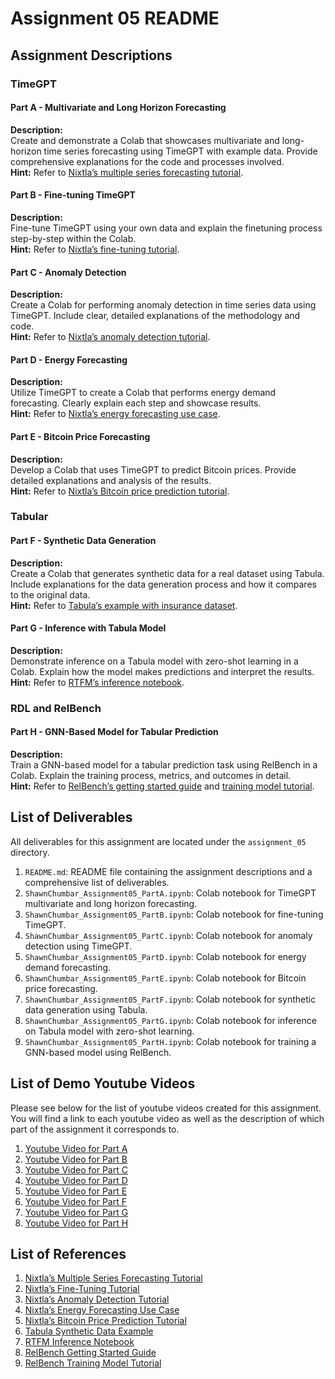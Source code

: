 # Assignment 05 README

## Assignment Descriptions

### TimeGPT

#### Part A - Multivariate and Long Horizon Forecasting

**Description:**  
Create and demonstrate a Colab that showcases multivariate and long-horizon time series forecasting using TimeGPT with example data. Provide comprehensive explanations for the code and processes involved.  
**Hint:** Refer to [Nixtla’s multiple series forecasting tutorial](https://docs.nixtla.io/docs/tutorials-multiple_series_forecasting).

#### Part B - Fine-tuning TimeGPT

**Description:**  
Fine-tune TimeGPT using your own data and explain the finetuning process step-by-step within the Colab.  
**Hint:** Refer to [Nixtla’s fine-tuning tutorial](https://docs.nixtla.io/docs/tutorials-fine_tuning).

#### Part C - Anomaly Detection

**Description:**  
Create a Colab for performing anomaly detection in time series data using TimeGPT. Include clear, detailed explanations of the methodology and code.  
**Hint:** Refer to [Nixtla’s anomaly detection tutorial](https://docs.nixtla.io/docs/tutorials-anomaly_detection).

#### Part D - Energy Forecasting

**Description:**  
Utilize TimeGPT to create a Colab that performs energy demand forecasting. Clearly explain each step and showcase results.  
**Hint:** Refer to [Nixtla’s energy forecasting use case](https://docs.nixtla.io/docs/use-cases-forecasting_energy_demand).

#### Part E - Bitcoin Price Forecasting

**Description:**  
Develop a Colab that uses TimeGPT to predict Bitcoin prices. Provide detailed explanations and analysis of the results.  
**Hint:** Refer to [Nixtla’s Bitcoin price prediction tutorial](https://docs.nixtla.io/docs/use-cases-bitcoin_price_prediction).

### Tabular

#### Part F - Synthetic Data Generation

**Description:**  
Create a Colab that generates synthetic data for a real dataset using Tabula. Include explanations for the data generation process and how it compares to the original data.  
**Hint:** Refer to [Tabula’s example with insurance dataset](https://github.com/zhao-zilong/Tabula/blob/main/Tabula_on_insurance_dataset.ipynb).

#### Part G - Inference with Tabula Model

**Description:**  
Demonstrate inference on a Tabula model with zero-shot learning in a Colab. Explain how the model makes predictions and interpret the results.  
**Hint:** Refer to [RTFM’s inference notebook](https://github.com/mlfoundations/rtfm/blob/main/notebooks/inference.ipynb).

### RDL and RelBench

#### Part H - GNN-Based Model for Tabular Prediction

**Description:**  
Train a GNN-based model for a tabular prediction task using RelBench in a Colab. Explain the training process, metrics, and outcomes in detail.  
**Hint:** Refer to [RelBench’s getting started guide](https://relbench.stanford.edu/start/) and [training model tutorial](https://colab.research.google.com/github/snap-stanford/relbench/blob/main/tutorials/train_model.ipynb).

## List of Deliverables

All deliverables for this assignment are located under the `assignment_05` directory.

1. `README.md`: README file containing the assignment descriptions and a comprehensive list of deliverables.
2. `ShawnChumbar_Assignment05_PartA.ipynb`: Colab notebook for TimeGPT multivariate and long horizon forecasting.
3. `ShawnChumbar_Assignment05_PartB.ipynb`: Colab notebook for fine-tuning TimeGPT.
4. `ShawnChumbar_Assignment05_PartC.ipynb`: Colab notebook for anomaly detection using TimeGPT.
5. `ShawnChumbar_Assignment05_PartD.ipynb`: Colab notebook for energy demand forecasting.
6. `ShawnChumbar_Assignment05_PartE.ipynb`: Colab notebook for Bitcoin price forecasting.
7. `ShawnChumbar_Assignment05_PartF.ipynb`: Colab notebook for synthetic data generation using Tabula.
8. `ShawnChumbar_Assignment05_PartG.ipynb`: Colab notebook for inference on Tabula model with zero-shot learning.
9. `ShawnChumbar_Assignment05_PartH.ipynb`: Colab notebook for training a GNN-based model using RelBench.

## List of Demo Youtube Videos

Please see below for the list of youtube videos created for this assignment. You will find a link to each youtube video as well as the description of which part of the assignment it corresponds to.

1. [Youtube Video for Part A](https://youtu.be/dC6hDhzxHRo)
2. [Youtube Video for Part B](https://youtu.be/AlB5CNjCefA)
3. [Youtube Video for Part C](https://youtu.be/y5SauLok1-8)
4. [Youtube Video for Part D](https://youtu.be/kY2APV3FOTI)
5. [Youtube Video for Part E](https://youtu.be/5vbCyyVK-Hw)
6. [Youtube Video for Part F](https://youtu.be/RQGpbVGcA-U)
7. [Youtube Video for Part G](https://youtu.be/dFGkQm7T8jM)
8. [Youtube Video for Part H](https://youtu.be/wrAq05C4zAo)

## List of References

1. [Nixtla’s Multiple Series Forecasting Tutorial](https://docs.nixtla.io/docs/tutorials-multiple_series_forecasting)
2. [Nixtla’s Fine-Tuning Tutorial](https://docs.nixtla.io/docs/tutorials-fine_tuning)
3. [Nixtla’s Anomaly Detection Tutorial](https://docs.nixtla.io/docs/tutorials-anomaly_detection)
4. [Nixtla’s Energy Forecasting Use Case](https://docs.nixtla.io/docs/use-cases-forecasting_energy_demand)
5. [Nixtla’s Bitcoin Price Prediction Tutorial](https://docs.nixtla.io/docs/use-cases-bitcoin_price_prediction)
6. [Tabula Synthetic Data Example](https://github.com/zhao-zilong/Tabula/blob/main/Tabula_on_insurance_dataset.ipynb)
7. [RTFM Inference Notebook](https://github.com/mlfoundations/rtfm/blob/main/notebooks/inference.ipynb)
8. [RelBench Getting Started Guide](https://relbench.stanford.edu/start/)
9. [RelBench Training Model Tutorial](https://colab.research.google.com/github/snap-stanford/relbench/blob/main/tutorials/train_model.ipynb)
